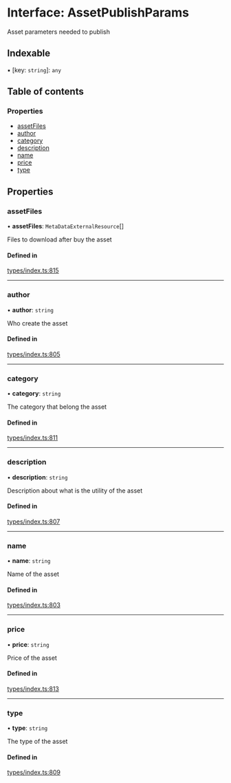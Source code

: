 # Interface: AssetPublishParams

Asset parameters needed to publish

## Indexable

▪ [key: `string`]: `any`

## Table of contents

### Properties

- [assetFiles](AssetPublishParams.md#assetfiles)
- [author](AssetPublishParams.md#author)
- [category](AssetPublishParams.md#category)
- [description](AssetPublishParams.md#description)
- [name](AssetPublishParams.md#name)
- [price](AssetPublishParams.md#price)
- [type](AssetPublishParams.md#type)

## Properties

### assetFiles

• **assetFiles**: `MetaDataExternalResource`[]

Files to download after buy the asset

#### Defined in

[types/index.ts:815](https://github.com/nevermined-io/components-catalog/blob/87b4993/catalog/src/types/index.ts#L815)

___

### author

• **author**: `string`

Who create the asset

#### Defined in

[types/index.ts:805](https://github.com/nevermined-io/components-catalog/blob/87b4993/catalog/src/types/index.ts#L805)

___

### category

• **category**: `string`

The category that belong the asset

#### Defined in

[types/index.ts:811](https://github.com/nevermined-io/components-catalog/blob/87b4993/catalog/src/types/index.ts#L811)

___

### description

• **description**: `string`

Description about what is the utility of the asset

#### Defined in

[types/index.ts:807](https://github.com/nevermined-io/components-catalog/blob/87b4993/catalog/src/types/index.ts#L807)

___

### name

• **name**: `string`

Name of the asset

#### Defined in

[types/index.ts:803](https://github.com/nevermined-io/components-catalog/blob/87b4993/catalog/src/types/index.ts#L803)

___

### price

• **price**: `string`

Price of the asset

#### Defined in

[types/index.ts:813](https://github.com/nevermined-io/components-catalog/blob/87b4993/catalog/src/types/index.ts#L813)

___

### type

• **type**: `string`

The type of the asset

#### Defined in

[types/index.ts:809](https://github.com/nevermined-io/components-catalog/blob/87b4993/catalog/src/types/index.ts#L809)
